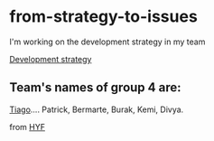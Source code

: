 # from-strategy-to-issues

I'm working on the development strategy in my team 

[Development strategy](development-strategy.md)

## Team's names of group 4 are:
[Tiago](tiago.md)....
Patrick,
Bermarte,
Burak,
Kemi,
Divya.

from [HYF](https://github.com/HackYourFutureBelgium/incremental-development#week-2)

